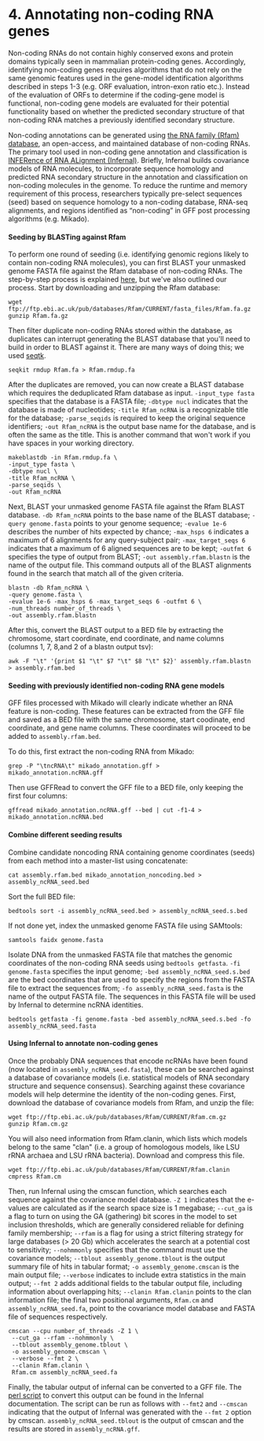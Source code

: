 # 4. Annotating non-coding RNA genes

Non-coding RNAs do not contain highly conserved exons and protein domains typically seen in mammalian protein-coding genes. Accordingly, identifying non-coding genes requires algorithms that do not rely on the same genomic features used in the gene-model identification algorithms described in steps 1-3 (e.g. ORF evaluation, intron-exon ratio etc.). Instead of the evaluation of ORFs to determine if the coding-gene model is functional, non-coding gene models are evaluated for their potential functionality based on whether the predicted secondary structure of that non-coding RNA matches a previously identified secondary structure.

Non-coding annotations can be generated using [the RNA family (Rfam) database](https://rfam.org/), an open-access, and maintained database of non-coding RNAs. The primary tool used in non-coding gene annotation and classification is [INFERence of RNA ALignment (Infernal)](http://eddylab.org/infernal/). Briefly, Infernal builds covariance models of RNA molecules, to incorporate sequence homology and predicted RNA secondary structure in the annotation and classification on non-coding molecules in the genome. To reduce the runtime and memory requirement of this process, researchers typically pre-select sequences (seed) based on sequence homology to a non-coding database, RNA-seq alignments, and regions identified as “non-coding” in GFF post processing algorithms (e.g. Mikado).

#### Seeding by BLASTing against Rfam

To perform one round of seeding (i.e. identifying genomic regions likely to contain non-coding RNA molecules), you can first BLAST your unmasked genome FASTA file against the Rfam database of non-coding RNAs. The step-by-step process is explained [here](https://docs.rfam.org/en/latest/sequence-extraction.html), but we've also outlined our process. Start by downloading and unzipping the Rfam database:

```
wget ftp://ftp.ebi.ac.uk/pub/databases/Rfam/CURRENT/fasta_files/Rfam.fa.gz
gunzip Rfam.fa.gz
```

Then filter duplicate non-coding RNAs stored within the database, as duplicates can interrupt generating the BLAST database that you'll need to build in order to BLAST against it. There are many ways of doing this; we used [seqtk](https://github.com/lh3/seqtk).

```
seqkit rmdup Rfam.fa > Rfam.rmdup.fa
```

After the duplicates are removed, you can now create a BLAST database which requires the deduplicated Rfam database as input. `-input_type fasta` specifies that the database is a FASTA file; `-dbtype nucl` indicates that the database is made of nucleotides; `-title Rfam_ncRNA` is a recognizable title for the database; `-parse_seqids` is required to keep the original sequence identifiers; `-out Rfam_ncRNA` is the output base name for the database, and is often the same as the title. This is another command that won't work if you have spaces in your working directory.

```
makeblastdb -in Rfam.rmdup.fa \
-input_type fasta \
-dbtype nucl \
-title Rfam_ncRNA \
-parse_seqids \
-out Rfam_ncRNA
```

Next, BLAST your unmasked genome FASTA file against the Rfam BLAST database. `-db Rfam_ncRNA` points to the base name of the BLAST database; `-query genome.fasta` points to your genome sequence; `-evalue 1e-6` describes the number of hits expected by chance; `-max_hsps 6` indicates a maximum of 6 alignments for any query-subject pair; `-max_target_seqs 6` indicates that a maximum of 6 aligned sequences are to be kept; `-outfmt 6` specifies the type of output from BLAST; `-out assembly.rfam.blastn` is the name of the output file. This command outputs all of the BLAST alignments found in the search that match all of the given criteria.

```
blastn -db Rfam_ncRNA \ 
-query genome.fasta \
-evalue 1e-6 -max_hsps 6 -max_target_seqs 6 -outfmt 6 \
-num_threads number_of_threads \
-out assembly.rfam.blastn
```

After this, convert the BLAST output to a BED file by extracting the chromosome, start coordinate, end coordinate, and name columns (columns 1, 7, 8,and 2 of a blastn output tsv):

```
awk -F "\t" '{print $1 "\t" $7 "\t" $8 "\t" $2}' assembly.rfam.blastn > assembly.rfam.bed
```

#### Seeding with previously identified non-coding RNA gene models

GFF files processed with Mikado will clearly indicate whether an RNA feature is non-coding. These features can be extracted from the GFF file and saved as a BED file with the same chromosome, start coodinate, end coordinate, and gene name columns. These coordinates will proceed to be added to `assembly.rfam.bed`.

To do this, first extract the non-coding RNA from Mikado:

```
grep -P "\tncRNA\t" mikado_annotation.gff > mikado_annotation.ncRNA.gff
```

Then use GFFRead to convert the GFF file to a BED file, only keeping the first four columns:

```
gffread mikado_annotation.ncRNA.gff --bed | cut -f1-4 > mikado_annotation.ncRNA.bed
```

#### Combine different seeding results

Combine candidate noncoding RNA containing genome coordinates (seeds) from each method into a master-list using concatenate:

```
cat assembly.rfam.bed mikado_annotation_noncoding.bed > assembly_ncRNA_seed.bed
```

Sort the full BED file:

```
bedtools sort -i assembly_ncRNA_seed.bed > assembly_ncRNA_seed.s.bed
```

If not done yet, index the unmasked genome FASTA file using SAMtools:

```
samtools faidx genome.fasta
```

Isolate DNA from the unmasked FASTA file that matches the genomic coordinates of the non-coding RNA seeds using `bedtools getfasta`. `-fi genome.fasta` specifies the input genome; `-bed assembly_ncRNA_seed.s.bed` are the bed coordinates that are used to specify the regions from the FASTA file to extract the sequences from; `-fo assembly_ncRNA_seed.fasta` is the name of the output FASTA file. The sequences in this FASTA file will be used by Infernal to determine ncRNA identities.

```
bedtools getfasta -fi genome.fasta -bed assembly_ncRNA_seed.s.bed -fo assembly_ncRNA_seed.fasta
```

#### Using Infernal to annotate non-coding genes

Once the probably DNA sequences that encode ncRNAs have been found (now located in `assembly_ncRNA_seed.fasta`), these can be searched against a database of covariance models (i.e. statistical models of RNA secondary structure and sequence consensus). Searching against these covariance models will help determine the identity of the non-coding genes. First, download the database of covariance models from Rfam, and unzip the file:

```
wget ftp://ftp.ebi.ac.uk/pub/databases/Rfam/CURRENT/Rfam.cm.gz
gunzip Rfam.cm.gz
```

You will also need information from Rfam.clanin, which lists which models belong to the same "clan" (i.e. a group of homologous models, like LSU rRNA archaea and LSU rRNA bacteria). Download and compress this file.

```
wget ftp://ftp.ebi.ac.uk/pub/databases/Rfam/CURRENT/Rfam.clanin
cmpress Rfam.cm
```

Then, run Infernal using the cmscan function, which searches each sequence against the covariance model database. `-Z 1` indicates that the e-values are calculated as if the search space size is 1 megabase; `--cut_ga` is a flag to turn on using the GA (gathering) bit scores in the model to set inclusion thresholds, which are generally considered reliable for defining family membership; `--rfam` is a flag for using a strict filtering strategy for large databases (> 20 Gb) which accelerates the search at a potential cost to sensitivity; `--nohmmonly` specifies that the command must use the covariance models; `--tblout assembly_genome.tblout` is the output summary file of hits in tabular format; `-o assembly_genome.cmscan` is the main output file; `--verbose` indicates to include extra statistics in the main output; `--fmt 2` adds additional fields to the tabular output file, including information about overlapping hits; `--clanin Rfam.clanin` points to the clan information file; the final two positional arguments, `Rfam.cm` and `assembly_ncRNA_seed.fa`, point to the covariance model database and FASTA file of sequences respectively.

```
cmscan --cpu number_of_threads -Z 1 \
 --cut_ga --rfam --nohmmonly \
 --tblout assembly_genome.tblout \
 -o assembly_genome.cmscan \
 --verbose --fmt 2 \
 --clanin Rfam.clanin \
 Rfam.cm assembly_ncRNA_seed.fa
```

Finally, the tabular output of infernal can be converted to a GFF file. The [perl script](https://raw.githubusercontent.com/nawrockie/jiffy-infernal-hmmer-scripts/master/infernal-tblout2gff.pl) to convert this output can be found in the Infernal documentation. The script can be run as follows with `--fmt2` and `--cmscan` indicating that the output of Infernal was generated with the `--fmt 2` option by cmscan. `assembly_ncRNA_seed.tblout` is the output of cmscan and the results are stored in `assembly_ncRNA.gff`.

```

